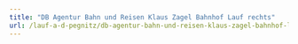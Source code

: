 ```yaml
---
title: "DB Agentur Bahn und Reisen Klaus Zagel Bahnhof Lauf rechts"
url: /lauf-a-d-pegnitz/db-agentur-bahn-und-reisen-klaus-zagel-bahnhof-lauf-rechts/
---
```

